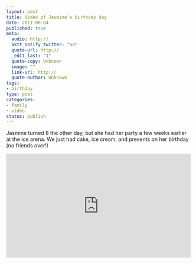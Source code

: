 ```yaml
--- 
layout: post
title: Video of Jasmine's birthday day
date: 2011-08-04
published: true
meta: 
  audio: http://
  aktt_notify_twitter: "no"
  quote-url: http://
  _edit_last: "1"
  quote-copy: Unknown
  image: ""
  link-url: http://
  quote-author: Unknown
tags: 
- birthday
type: post
categories: 
- family
- video
status: publish
---
```

Jasmine turned 8 the other day, but she had her party a few weeks earlier at the ice arena.  We just had cake, ice cream, and presents on her birthday (no friends over!)

<iframe src="http://player.vimeo.com/video/27128641?title=0&amp;byline=0&amp;color=0" frameborder="0" height="281" width="500"></iframe>
